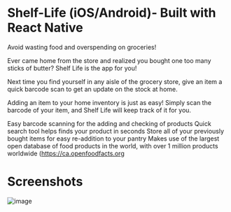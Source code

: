 # Shelf-Life (iOS/Android)- Built with React Native

Avoid wasting food and overspending on groceries!

Ever came home from the store and realized you bought one too many sticks of butter? Shelf Life is the app for you!

Next time you find yourself in any aisle of the grocery store, give an item a quick barcode scan to get an update on the stock at home.

Adding an item to your home inventory is just as easy! Simply scan the barcode of your item, and Shelf Life will keep track of it for you.

Easy barcode scanning for the adding and checking of products
Quick search tool helps finds your product in seconds
Store all of your previously bought items for easy re-addition to your pantry
Makes use of the largest open database of food products in the world, with over 1 million products worldwide (https://ca.openfoodfacts.org

# Screenshots
![image](https://github.com/user-attachments/assets/3db27442-6b5c-410d-8619-f6773d3730af)
